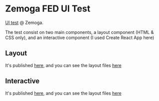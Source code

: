 # Zemoga FED UI Test

[UI test](https://github.com/zemoga/ui-test) @ Zemoga.

The test consist on two main components, a layout component (HTML & CSS only), and an interactive component (I used Create React App here)

## Layout

It's published [here](https://zemoga-fed-ui-test-layout.netlify.app/), and you can see the layout files [here](https://github.com/demarchenac/zemoga-fed-ui-test/tree/layout)

## Interactive

It's published [here](https://zemoga-fed-ui-test-interactive.netlify.app/), and you can see the layout files [here](https://github.com/demarchenac/zemoga-fed-ui-test/tree/interactive)
